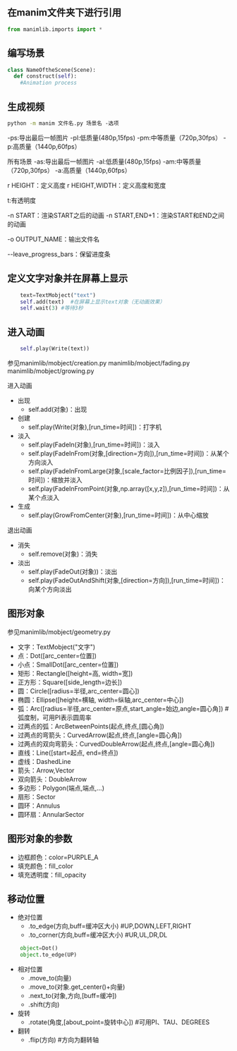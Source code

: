 ## 在manim文件夹下进行引用

```python
from manimlib.imports import *
```

## 编写场景

```python
class NameOftheScene(Scene):
  def construct(self):
    #Animation process
```

## 生成视频

```cmd
python -m manim 文件名.py 场景名 -选项
```
-ps:导出最后一帧图片
-pl:低质量(480p,15fps)
-pm:中等质量（720p,30fps）
-p:高质量（1440p,60fps）

所有场景
-as:导出最后一帧图片
-al:低质量(480p,15fps)
-am:中等质量（720p,30fps）
-a:高质量（1440p,60fps）

r HEIGHT：定义高度
r HEIGHT,WIDTH：定义高度和宽度

t:有透明度

-n START：渲染START之后的动画
-n START,END+1：渲染START和END之间的动画

-o OUTPUT_NAME：输出文件名

--leave_progress_bars：保留进度条




## 定义文字对象并在屏幕上显示

```python
    text=TextMobject("text")
    self.add(text)  #在屏幕上显示text对象（无动画效果）
    self.wait(3) #等待3秒
```
## 进入动画

```python
    self.play(Write(text))
```

参见manimlib/mobject/creation.py
manimlib/mobject/fading.py
manimlib/mobject/growing.py

进入动画
- 出现
  * self.add(对象)：出现
- 创建
  * self.play(Write(对象),[run_time=时间])：打字机
- 淡入
  * self.play(FadeIn(对象),[run_time=时间])：淡入
  * self.play(FadeInFrom(对象,[direction=方向]),[run_time=时间])：从某个方向淡入
  * self.play(FadeInFromLarge(对象,[scale_factor=比例因子]),[run_time=时间])：缩放并淡入
  * self.play(FadeInFromPoint(对象,np.array([x,y,z]),[run_time=时间])：从某个点淡入
- 生成
  * self.play(GrowFromCenter(对象),[run_time=时间])：从中心缩放

退出动画
- 消失
  * self.remove(对象)：消失
- 淡出
  * self.play(FadeOut(对象))：淡出
  * self.play(FadeOutAndShift(对象,[direction=方向]),[run_time=时间])：向某个方向淡出

## 图形对象
参见manimlib/mobject/geometry.py
- 文字：TextMobject("文字")
- 点：Dot([arc_center=位置])
- 小点：SmallDot([arc_center=位置])
- 矩形：Rectangle([height=高, width=宽])
- 正方形：Square([side_length=边长])
- 圆：Circle([radius=半径,arc_center=圆心])
- 椭圆：Ellipse([height=横轴, width=纵轴,arc_center=中心])
- 弧：Arc([radius=半径,arc_center=原点,start_angle=始边,angle=圆心角]) #弧度制，可用PI表示圆周率
- 过两点的弧：ArcBetweenPoints(起点,终点,[圆心角])
- 过两点的弯箭头：CurvedArrow(起点,终点,[angle=圆心角])
- 过两点的双向弯箭头：CurvedDoubleArrow(起点,终点,[angle=圆心角])
- 直线：Line([start=起点, end=终点])
- 虚线：DashedLine
- 箭头：Arrow,Vector
- 双向箭头：DoubleArrow
- 多边形：Polygon(端点,端点,...)
- 扇形：Sector
- 圆环：Annulus
- 圆环扇：AnnularSector


## 图形对象的参数
- 边框颜色：color=PURPLE_A
- 填充颜色：fill_color
- 填充透明度：fill_opacity

## 移动位置

- 绝对位置 
  - .to_edge(方向,buff=缓冲区大小) #UP,DOWN,LEFT,RIGHT
  - .to_corner(方向,buff=缓冲区大小) #UR,UL,DR,DL
```python
    object=Dot()
    object.to_edge(UP)
```
- 相对位置
  - .move_to(向量)
  - .move_to(对象.get_center()+向量)
  - .next_to(对象,方向,[buff=缓冲])
  - .shift(方向)
- 旋转
  - .rotate(角度,[about_point=旋转中心]) #可用PI、TAU、DEGREES
- 翻转
  - .flip(方向) #方向为翻转轴
